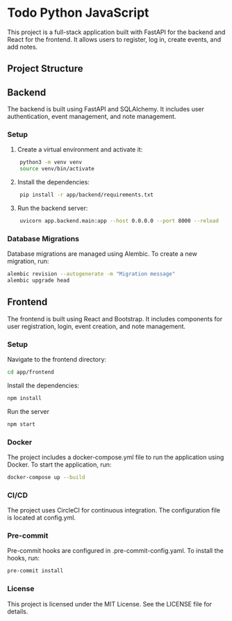 # Todo Python JavaScript

This project is a full-stack application built with FastAPI for the backend and React for the frontend. It allows users to register, log in, create events, and add notes.

## Project Structure

## Backend

The backend is built using FastAPI and SQLAlchemy. It includes user authentication, event management, and note management.

### Setup

1. Create a virtual environment and activate it:
```sh
    python3 -m venv venv
    source venv/bin/activate
```

2. Install the dependencies:
```sh
    pip install -r app/backend/requirements.txt
```

3. Run the backend server:
```sh
    uvicorn app.backend.main:app --host 0.0.0.0 --port 8000 --reload
```

### Database Migrations

Database migrations are managed using Alembic. To create a new migration, run:
```sh
alembic revision --autogenerate -m "Migration message"
alembic upgrade head
```

## Frontend
The frontend is built using React and Bootstrap. It includes components for user registration, login, event creation, and note management.

### Setup
Navigate to the frontend directory:
```sh
cd app/frontend
```
Install the dependencies:
```sh
npm install
```
Run the server
```sh
npm start
```

### Docker
The project includes a docker-compose.yml file to run the application using Docker. To start the application, run:
```sh
docker-compose up --build
```

### CI/CD
The project uses CircleCI for continuous integration. The configuration file is located at config.yml.

### Pre-commit
Pre-commit hooks are configured in .pre-commit-config.yaml. To install the hooks, run:
```sh
pre-commit install
```

### License
This project is licensed under the MIT License. See the LICENSE file for details.
